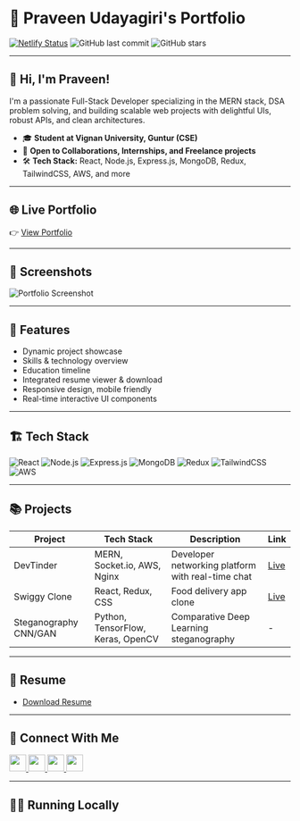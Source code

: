 # 🚀 Praveen Udayagiri's Portfolio

[![Netlify Status](https://api.netlify.com/api/v1/badges/your-netlify-badge-id/deploy-status)](https://praveenudayagiriportfolio.netlify.app/)
![GitHub last commit](https://img.shields.io/github/last-commit/praveenudayagiri/praveenudayigiriportfolio)
![GitHub stars](https://img.shields.io/github/stars/praveenudayagiri/praveenudayigiriportfolio?style=social)

---

## 👋 Hi, I'm Praveen!

I'm a passionate Full-Stack Developer specializing in the MERN stack, DSA problem solving, and building scalable web projects with delightful UIs, robust APIs, and clean architectures.

- 🎓 **Student at Vignan University, Guntur (CSE)**
- 💼 **Open to Collaborations, Internships, and Freelance projects**
- 🛠️ **Tech Stack:** React, Node.js, Express.js, MongoDB, Redux, TailwindCSS, AWS, and more

---

## 🌐 Live Portfolio

👉 [View Portfolio](https://praveenudayagiriportfolio.netlify.app/#/)

---

## 📸 Screenshots

<!-- You can replace this image with your own portfolio screenshot -->
![Portfolio Screenshot](https://user-images.githubusercontent.com/your-github-username/your-image-id.png)

---

## 📝 Features

- Dynamic project showcase
- Skills & technology overview
- Education timeline
- Integrated resume viewer & download
- Responsive design, mobile friendly
- Real-time interactive UI components

---

## 🏗️ Tech Stack

![React](https://img.shields.io/badge/-React-61DAFB?logo=react&logoColor=white&style=for-the-badge)
![Node.js](https://img.shields.io/badge/-Node.js-339933?logo=node-dot-js&logoColor=white&style=for-the-badge)
![Express.js](https://img.shields.io/badge/-Express.js-000?logo=express&logoColor=white&style=for-the-badge)
![MongoDB](https://img.shields.io/badge/-MongoDB-47A248?logo=mongodb&logoColor=white&style=for-the-badge)
![Redux](https://img.shields.io/badge/-Redux-764ABC?logo=redux&logoColor=white&style=for-the-badge)
![TailwindCSS](https://img.shields.io/badge/-TailwindCSS-38B2AC?logo=tailwind-css&logoColor=white&style=for-the-badge)
![AWS](https://img.shields.io/badge/-AWS-FF9900?logo=amazon-aws&logoColor=white&style=for-the-badge)

---

## 📚 Projects

| Project            | Tech Stack                                 | Description                                              | Link                                              |
|--------------------|--------------------------------------------|----------------------------------------------------------|---------------------------------------------------|
| DevTinder          | MERN, Socket.io, AWS, Nginx                | Developer networking platform with real-time chat        | [Live](http://13.203.102.109/)                    |
| Swiggy Clone       | React, Redux, CSS                          | Food delivery app clone                                  | [Live](https://swiggy-clone-ten-iota.vercel.app/) |
| Steganography CNN/GAN | Python, TensorFlow, Keras, OpenCV       | Comparative Deep Learning steganography                  | -                                                 |

---

## 📄 Resume

- [Download Resume](./Praveen_Udayagiri_Resume.pdf)

---

## 🤝 Connect With Me

<a href="https://www.linkedin.com/in/praveenudayagiri" target="_blank">
  <img src="https://cdn.jsdelivr.net/gh/devicons/devicon/icons/linkedin/linkedin-original.svg" width="30"/>
</a>
<a href="https://github.com/praveenudayagiri" target="_blank">
  <img src="https://cdn.jsdelivr.net/gh/devicons/devicon/icons/github/github-original.svg" width="30"/>
</a>
<a href="https://leetcode.com/praveenudayagiri" target="_blank">
  <img src="https://cdn.jsdelivr.net/gh/simple-icons/simple-icons/icons/leetcode.svg" width="30"/>
</a>
<a href="https://auth.geeksforgeeks.org/user/praveenudayagiri" target="_blank">
  <img src="https://media.geeksforgeeks.org/wp-content/uploads/20230822113119/gfg3.png" width="30"/>
</a>

---

## 👨‍💻 Running Locally

